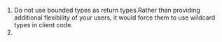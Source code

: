 1. Do not use bounded types as return types.Rather than providing additional flexibility of your users, it would force them to use wildcard types in client code.
2. 


<!--stackedit_data:
eyJoaXN0b3J5IjpbLTU4MTExNzk1NSwyMDQwMjk3NjIyXX0=
-->